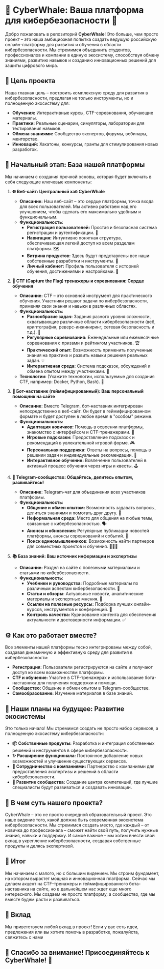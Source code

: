 # 🐳 CyberWhale: Ваша платформа для кибербезопасности 🐳

Добро пожаловать в репозиторий **CyberWhale**!  Это больше, чем просто проект – это наша амбициозная попытка создать ведущую российскую онлайн-платформу для развития и обучения в области кибербезопасности. Мы стремимся объединить студентов, профессионалов и компании в единую экосистему, способствуя обмену знаниями, развитию навыков и созданию инновационных решений для защиты цифрового мира.

## 🎯 Цель проекта

Наша главная цель – построить комплексную среду для развития в кибербезопасности, предлагая не только инструменты, но и полноценную экосистему для:

*   **Обучения:** Интерактивные курсы, CTF-соревнования, обучающие материалы.
*   **Практики:** Реальные сценарии, симуляторы, лаборатории для тестирования навыков.
*   **Обмена знаниями:** Сообщество экспертов, форумы, вебинары, менторство.
*   **Инноваций:** Хакатоны, конкурсы, гранты для стимулирования новых разработок.

## 🚀 Начальный этап: База нашей платформы

Мы начинаем с создания прочной основы, которая будет включать в себя следующие ключевые компоненты:

1.  **🌐 Веб-сайт: Центральный хаб CyberWhale**

    *   **Описание:** Наш веб-сайт – это сердце платформы, точка входа для всех пользователей. Мы активно работаем над его улучшением, чтобы сделать его максимально удобным и функциональным.
    *   **Функциональность:**
        *   **Регистрация пользователей:** Простая и безопасная система регистрации и аутентификации. 🔑
        *   **Навигация:** Интуитивно понятная структура, обеспечивающая легкий доступ ко всем разделам платформы. 🗺️
        *   **Витрина продуктов:** Здесь будут представлены все наши собственные разработки и инструменты. 🎁
        *   **Личный кабинет:** Профиль пользователя с историей обучения, достижениями и настройками. 👤

2.  **🚩 CTF (Capture the Flag) тренажеры и соревнования: Сердце обучения**

    *   **Описание:** CTF – это основной инструмент для практического обучения. Участники решают задачи по кибербезопасности, применяя свои знания и навыки в различных областях.
    *   **Функциональность:**
        *   **Разнообразие задач:** Задания разного уровня сложности, охватывающие различные области кибербезопасности (веб, криптография, реверс-инжиниринг, сетевая безопасность и т.д.). 🧩
        *   **Регулярные соревнования:** Еженедельные или ежемесячные соревнования с призами и рейтингом участников. 🏆
        *   **Практический опыт:** Возможность применить полученные знания на практике и развить навыки решения реальных задач. 💡
        *   **Интерактивная среда:** Система подсказок, обсуждений и обмена опытом между участниками. 💬
    *   **Технологии:** (Укажите технологии, используемые для создания CTF, например: Docker, Python, Bash). 🐳

3.  **🤖 Бот-наставник (геймифицированный): Ваш персональный помощник на сайте**

    *   **Описание:** Вместо Telegram, бот-наставник интегрирован непосредственно в веб-сайт. Он будет в геймифицированном формате и будет доступен в любое время в "особом" режиме.
    *   **Функциональность:**
        *   **Адаптация новичков:** Помощь в освоении платформы, знакомство с интерфейсом и CTF-тренажерами. 🧭
        *   **Игровые подсказки:** Предоставление подсказок и рекомендаций в увлекательной игровой форме. 🎮
        *   **Персональная поддержка:** Ответы на вопросы, помощь в решении задач и индивидуальные рекомендации. 🙋
        *   **Интерактивное обучение:** Вовлечение пользователей в активный процесс обучения через игры и квесты. 🕹️

4.  **💬 Telegram-сообщество: Общайтесь, делитесь опытом, развивайтесь!**

    *   **Описание:** Telegram-чат для объединения всех участников платформы.
    *   **Функциональность:**
        *   **Общение и обмен опытом:** Возможность задавать вопросы, делиться знаниями и помогать друг другу. 🤝
        *   **Неформальная среда:** Место для общения на любые темы, связанные с кибербезопасностью. 🗣️
        *   **Анонсы и обновления:** Регулярные публикации новостей платформы, анонсы соревнований и событий. 📢
        *   **Поиск единомышленников:** Возможность найти партнеров для совместных проектов и обучения. 🧑‍🤝‍🧑

5.  **📚 База знаний: Ваш источник информации и экспертизы**

    *   **Описание:** Раздел на сайте с полезными материалами и статьями по кибербезопасности.
    *   **Функциональность:**
        *   **Учебники и руководства:** Подробные материалы по различным аспектам кибербезопасности. 📖
        *   **Статьи и обзоры:** Актуальные новости, аналитические материалы и экспертные мнения. 📰
        *   **Ссылки на полезные ресурсы:** Подборка лучших онлайн-курсов, инструментов и конференций. 🔗
        *   **Контроль качества:** Курирование контента для обеспечения актуальности и достоверности информации. ✅

## ⚙️ Как это работает вместе?

Все элементы нашей платформы тесно интегрированы между собой, создавая динамичную и эффективную среду для развития в кибербезопасности:

*   **Регистрация:** Пользователи регистрируются на сайте и получают доступ ко всем возможностям платформы.
*   **CTF и обучение:** Участие в CTF-тренажерах и использование бота-наставника для получения поддержки и помощи.
*   **Сообщество:** Общение и обмен опытом в Telegram-сообществе.
*   **Самообразование:** Изучение материалов в базе знаний.

## 🔮 Наши планы на будущее: Развитие экосистемы

Это только начало! Мы стремимся создать не просто набор сервисов, а полноценную экосистему кибербезопасности:

*   **📦 Собственные продукты:** Разработка и интеграция собственных решений и инструментов в сфере кибербезопасности.
*   **✨ Расширение функционала:** Постоянное добавление новых возможностей и улучшение существующих сервисов.
*   **🤝 Сотрудничество с компаниями:** Партнерство с компаниями для предоставления экспертизы и решений в области кибербезопасности.
*   **🌱 Развитие сообщества:** Создание центра компетенций, где лучшие специалисты будут развиваться и создавать инновации.

## 🤔 В чем суть нашего проекта?

CyberWhale – это не просто очередной образовательный проект. Это наше видение того, какой должна быть современная экосистема кибербезопасности. Мы стремимся создать место, где каждый – от новичка до профессионала – сможет найти свой путь, получить нужные знания, навыки и поддержку. И самое важное – мы хотим внести свой вклад в укрепление кибербезопасности, создавая собственные продукты и делясь экспертизой.

## 🏁 Итог

Мы начинаем с малого, но с большим видением. Мы строим фундамент, на котором вырастет мощная и инновационная платформа. Сейчас мы делаем акцент на CTF-тренажеры и геймифицированного бота-наставника на сайте, но в дальнейшем нас ждет еще много интересного. Мы создаем не просто платформу, а сообщество, где мы вместе будем расти и развиваться.

## 🤝 Вклад

Мы приветствуем любой вклад в проект! Если у вас есть идеи, предложения или вы хотите помочь в разработке, пожалуйста, свяжитесь с нами

## 🙏 Спасибо за внимание! Присоединяйтесь к CyberWhale! 🐳
